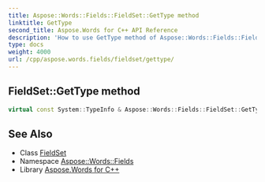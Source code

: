```yaml
---
title: Aspose::Words::Fields::FieldSet::GetType method
linktitle: GetType
second_title: Aspose.Words for C++ API Reference
description: 'How to use GetType method of Aspose::Words::Fields::FieldSet class in C++.'
type: docs
weight: 4000
url: /cpp/aspose.words.fields/fieldset/gettype/
---
```

## FieldSet::GetType method




```cpp
virtual const System::TypeInfo & Aspose::Words::Fields::FieldSet::GetType() const override
```

## See Also

* Class [FieldSet](../)
* Namespace [Aspose::Words::Fields](../../)
* Library [Aspose.Words for C++](../../../)
